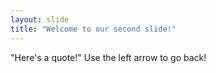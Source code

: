 ```yaml
---
layout: slide
title: "Welcome to our second slide!"
---
```

"Here's a quote!" 
Use the left arrow to go back!
